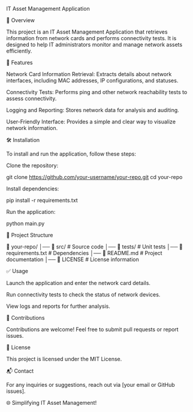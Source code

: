IT Asset Management Application

 

📌 Overview

This project is an IT Asset Management Application that retrieves information from network cards and performs connectivity tests. It is designed to help IT administrators monitor and manage network assets efficiently.

🚀 Features

Network Card Information Retrieval: Extracts details about network interfaces, including MAC addresses, IP configurations, and statuses.

Connectivity Tests: Performs ping and other network reachability tests to assess connectivity.

Logging and Reporting: Stores network data for analysis and auditing.

User-Friendly Interface: Provides a simple and clear way to visualize network information.

🛠️ Installation

To install and run the application, follow these steps:

Clone the repository:

git clone https://github.com/your-username/your-repo.git
cd your-repo

Install dependencies:

pip install -r requirements.txt

Run the application:

python main.py

📂 Project Structure

📁 your-repo/
│── 📁 src/              # Source code
│── 📁 tests/            # Unit tests
│── 📄 requirements.txt  # Dependencies
│── 📄 README.md         # Project documentation
│── 📄 LICENSE           # License information

✅ Usage

Launch the application and enter the network card details.

Run connectivity tests to check the status of network devices.

View logs and reports for further analysis.

🤝 Contributions

Contributions are welcome! Feel free to submit pull requests or report issues.

📜 License

This project is licensed under the MIT License.

📬 Contact

For any inquiries or suggestions, reach out via [your email or GitHub issues].

🌐 Simplifying IT Asset Management!
